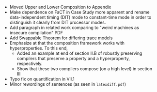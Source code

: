 

- Moved Upper and Lower Composition to Appendix
- Make dependence on FaCT in Case Study more apparent and rename data-independent timing (DIT) mode to constant-time mode in order to distinguish it clearly from DIT processor modes.
- Add paragraph in related work comparing to "weird machines as insecure compilation" PDF
- Add Swappable Theorem for differing trace models
- Emphasize at that the composition framework works with hyperproperties. To this end,
    - Added an example at end of section II.B of robustly preserving compilers that preserve a property and a hyperproperty, respectively.
    - Show that these two compilers compose (on a high level) in section III
- Typo fix on quantification in VII.1 
- Minor rewordings of sentences (as seen in `latexdiff.pdf`)


